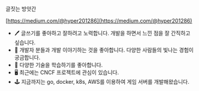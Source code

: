 글짓는 방앗간

[https://medium.com/@hyper201286](https://medium.com/@hyper201286)

- 🖊️ 글쓰기를 좋아하고 잘하려고 노력합니다. 개발을 하면서 느낀 점을 잘 간직하고 싶습니다. 
- 🙌 개발자 분들과 개발 이야기하는 것을 좋아합니다. 다양한 사람들의 빛나는 경험이 궁금합니다. 
- 📕 다양한 기술을 학습하기를 좋아합니다. 
- 🖥️ 최근에는 CNCF 프로젝트에 관심이 있습니다. 
- 🕹️ 지금까지는 go, docker, k8s, AWS를 이용하여 게임 서버를 개발해왔습니다. 
